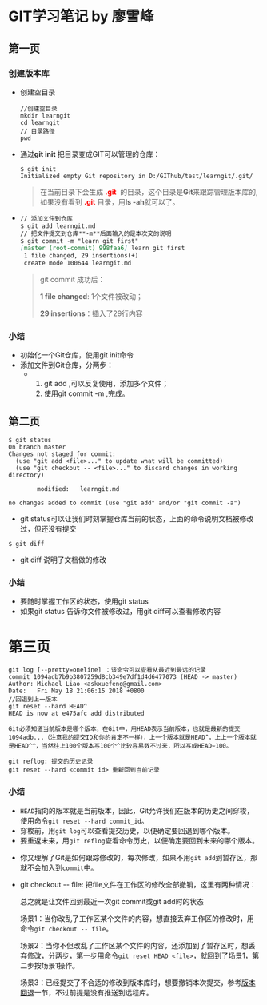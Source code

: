 # GIT学习笔记 by 廖雪峰

## 第一页

### 创建版本库

* 创建空目录

  ```
  //创建空目录
  mkdir learngit
  cd learngit
  // 目录路径
  pwd
  ```

* 通过**git init** 把目录变成GIT可以管理的仓库：

  ```
  $ git init
  Initialized empty Git repository in D:/GIThub/test/learngit/.git/
  ```

  > 在当前目录下会生成<font color=#FF0000> **.git** </font> 的目录，这个目录是**Git**来跟踪管理版本库的,如果没有看到<font color=#FF0000> **.git** </font> 目录，用**ls -ah**就可以了。

* ```markdown
  // 添加文件到仓库
  $ git add learngit.md
  // 把文件提交到仓库**-m**后面输入的是本次交的说明
  $ git commit -m "learn git first"
  [master (root-commit) 998faa6] learn git first
   1 file changed, 29 insertions(+)
   create mode 100644 learngit.md
  ```

  > git commit 成功后：
  >
  > **1 file changed**: 1个文件被改动；
  >
  > **29 insertions**：插入了29行内容

### 小结

* 初始化一个Git仓库，使用git init命令
* 添加文件到Git仓库，分两步：
  * 1. git add <file>,可以反复使用，添加多个文件；
    2. 使用git commit -m <message>,完成。

## 第二页

```
$ git status
On branch master
Changes not staged for commit:
  (use "git add <file>..." to update what will be committed)
  (use "git checkout -- <file>..." to discard changes in working directory)

        modified:   learngit.md

no changes added to commit (use "git add" and/or "git commit -a")

```

* git status可以让我们时刻掌握仓库当前的状态，上面的命令说明文档被修改过，但还没有提交

```
$ git diff
```

* git diff 说明了文档做的修改

### 小结

* 要随时掌握工作区的状态，使用git status 
* 如果git status 告诉你文件被修改过，用git diff可以查看修改内容

# 第三页

```
git log [--pretty=oneline] ：该命令可以查看从最近到最远的记录
commit 1094adb7b9b3807259d8cb349e7df1d4d6477073 (HEAD -> master)
Author: Michael Liao <askxuefeng@gmail.com>
Date:   Fri May 18 21:06:15 2018 +0800
//回退到上一版本
git reset --hard HEAD^
HEAD is now at e475afc add distributed

Git必须知道当前版本是哪个版本，在Git中，用HEAD表示当前版本，也就是最新的提交1094adb...（注意我的提交ID和你的肯定不一样），上一个版本就是HEAD^，上上一个版本就是HEAD^^，当然往上100个版本写100个^比较容易数不过来，所以写成HEAD~100。

git reflog: 提交的历史记录
git reset --hard <commit id> 重新回到当前记录
```

### 小结

- `HEAD`指向的版本就是当前版本，因此，Git允许我们在版本的历史之间穿梭，使用命令`git reset --hard commit_id`。
- 穿梭前，用`git log`可以查看提交历史，以便确定要回退到哪个版本。
- 要重返未来，用`git reflog`查看命令历史，以便确定要回到未来的哪个版本。

* 你又理解了Git是如何跟踪修改的，每次修改，如果不用`git add`到暂存区，那就不会加入到`commit`中。

* git checkout -- file: 把file文件在工作区的修改全部撤销，这里有两种情况：

  总之就是让文件回到最近一次git commit或git add时的状态

  场景1：当你改乱了工作区某个文件的内容，想直接丢弃工作区的修改时，用命令`git checkout -- file`。

  场景2：当你不但改乱了工作区某个文件的内容，还添加到了暂存区时，想丢弃修改，分两步，第一步用命令`git reset HEAD <file>`，就回到了场景1，第二步按场景1操作。

  场景3：已经提交了不合适的修改到版本库时，想要撤销本次提交，参考[版本回退](https://www.liaoxuefeng.com/wiki/0013739516305929606dd18361248578c67b8067c8c017b000/0013744142037508cf42e51debf49668810645e02887691000)一节，不过前提是没有推送到远程库。